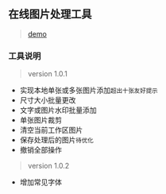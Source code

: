 
## 在线图片处理工具

>[demo](http://htmlpreview.github.io/?https://github.com/DemoJin/imgTools/blob/master/pictools.html "在线图片处理工具") 

### 工具说明

>version 1.0.1

* 实现本地单张或多张图片添加`超出十张友好提示`
* 尺寸大小批量更改
* 文字或图片水印批量添加
* 单张图片裁剪
* 清空当前工作区图片
* 保存处理后的图片`待优化`
* 撤销全部操作

>version 1.0.2

* 增加常见字体